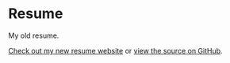 Resume
======

My old resume. 

[Check out my new resume website](https://tylersommer.pro) or [view the source on GitHub](https://github.com/tyler-sommer/resume2).
